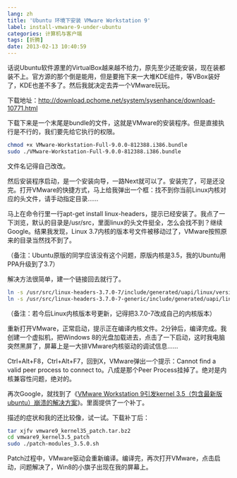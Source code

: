 ```yaml
---
lang: zh
title: 'Ubuntu 环境下安装 VMware Workstation 9'
label: install-vmware-9-under-ubuntu
categories: 计算机与客户端
tags: [折腾]
date: 2013-02-13 10:40:59
---
```

话说Ubuntu软件源里的VirtualBox越来越不给力，原先至少还能安装，现在装都装不上。官方源的那个倒是能用，但是要拖下来一大堆KDE组件，等VBox装好了，KDE也差不多了。然后我就决定去弄一个VMware玩玩。

下载地址：<a href="http://download.pchome.net/system/sysenhance/download-10771.html">http://download.pchome.net/system/sysenhance/download-10771.html</a>

下载下来是一个末尾是bundle的文件，这就是VMware的安装程序。但是直接执行是不行的，我们要先给它执行的权限。

```bash
chmod +x VMware-Workstation-Full-9.0.0-812388.i386.bundle
sudo ./VMware-Workstation-Full-9.0.0-812388.i386.bundle
```

文件名记得自己改改。

然后安装程序启动，是一个安装向导，一路Next就可以了。安装完了，可是还没完。打开VMware的快捷方式，马上给我弹出一个框：找不到你当前Linux内核对应的头文件，请手动指定目录……

马上在命令行里一行apt-get install linux-headers，提示已经安装了。我点了一下浏览，默认的目录是/usr/src，里面linux的头文件挺全，怎么会找不到？继续Google。结果我发现，Linux 3.7内核的版本号文件被移动过了，VMware按照原来的目录当然找不到了。

（备注：Ubuntu原版的同学应该没有这个问题，原版内核是3.5，我的Ubuntu用PPA升级到了3.7）

解决方法很简单，建一个链接回去就行了。

```bash
ln -s /usr/src/linux-headers-3.7.0-7/include/generated/uapi/linux/version.h /usr/src/linux-headers-3.7.0-7/include/linux/version.h
ln -s /usr/src/linux-headers-3.7.0-7-generic/include/generated/uapi/linux/version.h /usr/src/linux-headers-3.7.0-7-generic/include/linux/version.h
```

（备注：若今后Linux内核版本号更新，记得把3.7.0-7改成自己的内核版本）

重新打开VMware，正常启动，提示正在编译内核文件。2分钟后，编译完成。我创建一个虚拟机，把Windows 8的光盘加载进去，点击了一下启动，这时我电脑突然黑屏了，屏幕上是一大排VMware内核驱动的调试信息……

Ctrl+Alt+F8，Ctrl+Alt+F7，回到X，VMware弹出一个提示：Cannot find a valid peer process to connect to。八成是那个Peer Process挂掉了。绝对是内核兼容性问题，绝对的。

再次Google，就找到了《<a href="http://forum.ubuntu.org.cn/viewtopic.php?f=65&t=391262">VMware Workstation 9引发kernel 3.5（包含最新版ubuntu）崩溃的解决方案</a>》。里面提供了一个补丁。

描述的症状和我的还比较像，试一试。下载补丁后：

```bash
tar xjfv vmware9_kernel35_patch.tar.bz2
cd vmware9_kernel3.5_patch
sudo ./patch-modules_3.5.0.sh
```

Patch过程中，VMware驱动会重新编译。编译完，再次打开VMware，点击启动，问题解决了，Win8的小旗子出现在我的屏幕上。
